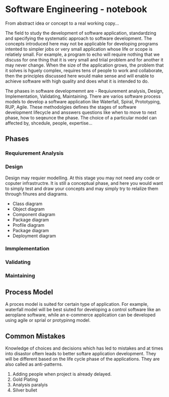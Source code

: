 # Software Engineering - notebook

From abstract idea or concept to a real working copy...

The field to study the development of software application, standardzing and specifying the systematic approach to software development. The concepts introduced here may not be applicable for developing programs intented to simpler jobs or very small application whose life or scope is relatiely small. For example, a program to echo will require nothing that we discuss for one thing that it is very small and triial problem and for another it may never change. When the size of the application grows, the problem that it solves is hguely complex, requires tens of people to work and collaborate, then the principles discussed here would make sense and will enable to achieve software with high quality and does what it is intended to do.

The phases in software developmemnt are - Requiurement analysis, Design, Implementation, Validating, Maintaining. There are varios software process models to develop a software application like Waterfall, Spiral, Prototyping, RUP, Agile. These methodolgies defines the stages of software development lifecycle and ansswers questions like when to move to next phase, how to seqeunce the phase. The choice of a particular model can affected by, shcedule, people, expertise...

## Phases

### Requiurement Analysis

### Design
Design may requier modelling. At this stage you may not need any code or coputer infrastructre. It is still a conceptual phase, and here you would want to simply test and draw your concepts and may simply try to relalize them through fihures and diagrams.
* Class diagram
* Object diagram
* Component diagram
* Package diagram
* Profile diagram
* Package diagram
* Deployment diagram

### Immplementation

### Validating

### Maintaining

## Process Model
A proces model is suited for certain type of application. For example, waterfall model will be best siuted for developing a control software like an aeroplane software, while an e-commerce application can be developed using agile or sprial or protypinng model.

## Common Mistakes
Knowledge of choices and decisions which has led to mistakes and at times into disastor oftem leads to better softare application development. They will be different based on the life cycle phase of the applications. They are also called as anti-patterns.

1. Adding people when project is already delayed.
2. Gold Plating
3. Analysis paralyis
4. Silver bullet